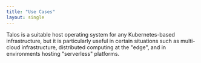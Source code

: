 ```yaml
---
title: "Use Cases"
layout: single
---
```


Talos is a suitable host operating system for any Kubernetes-based
infrastructure, but it is particularly useful in certain situations such as
multi-cloud infrastructure, distributed computing at the "edge", and
in environments hosting "serverless" platforms.
